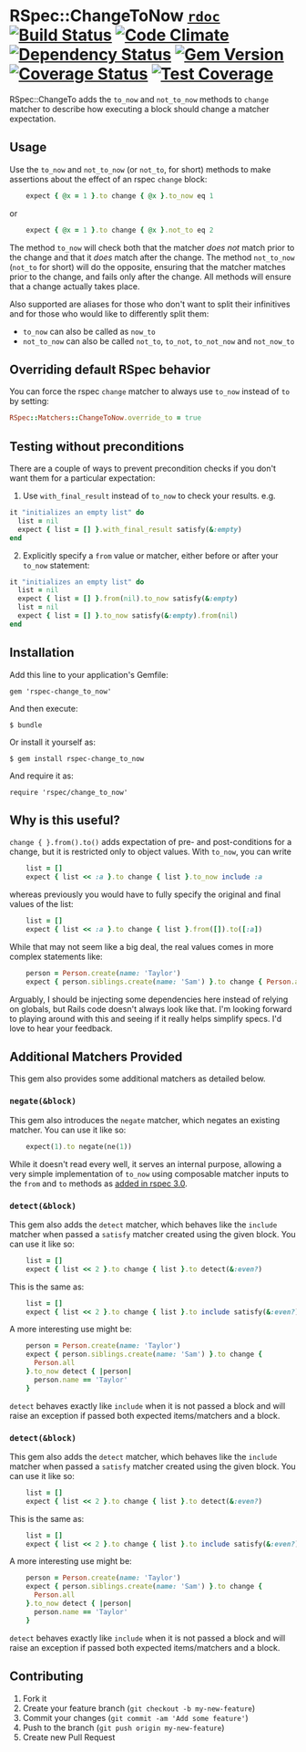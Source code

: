 # RSpec::ChangeToNow [`rdoc`](http://rubydoc.info/github/dontfidget/rspec-change_to_now/) [![Build Status](https://travis-ci.org/dontfidget/rspec-change_to_now.png)](https://travis-ci.org/dontfidget/rspec-change_to_now) [![Code Climate](https://codeclimate.com/github/dontfidget/rspec-change_to_now/badges/gpa.svg)](https://codeclimate.com/github/dontfidget/rspec-change_to_now) [![Dependency Status](https://gemnasium.com/dontfidget/rspec-change_to_now.svg)](https://gemnasium.com/dontfidget/rspec-change_to_now) [![Gem Version](https://badge.fury.io/rb/rspec-change_to_now.svg)](http://badge.fury.io/rb/rspec-change_to_now) [![Coverage Status](https://coveralls.io/repos/dontfidget/rspec-change_to_now/badge.png?branch=master)](https://coveralls.io/r/dontfidget/rspec-change_to_now?branch=master) [![Test Coverage](https://codeclimate.com/github/dontfidget/rspec-change_to_now/badges/coverage.svg)](https://codeclimate.com/github/dontfidget/rspec-change_to_now)

RSpec::ChangeTo adds the `to_now` and `not_to_now` methods to `change` matcher to describe how executing a block should change a matcher expectation.

## Usage

Use the `to_now` and `not_to_now` (or `not_to`, for short) methods to make assertions about the effect of an rspec `change` block:

```ruby
    expect { @x = 1 }.to change { @x }.to_now eq 1
```

or

```ruby
    expect { @x = 1 }.to change { @x }.not_to eq 2
```

The method `to_now` will check both that the matcher *does not* match prior to the change and that it *does* match after the change.  The method `not_to_now` (`not_to` for short) will do the opposite, ensuring that the matcher matches prior to the change, and fails only after the change.  All methods will ensure that a change actually takes place. 

Also supported are aliases for those who don't want to split their infinitives and for those who would like to differently split them:

* `to_now` can also be called as `now_to`
* `not_to_now` can also be called `not_to`, `to_not`, `to_not_now` and `not_now_to` 

## Overriding default RSpec behavior

You can force the rspec `change` matcher to always use `to_now` instead of `to` by setting:

```ruby
RSpec::Matchers::ChangeToNow.override_to = true
```


## Testing without preconditions

There are a couple of ways to prevent precondition checks if you don't want them for a particular expectation:

1. Use `with_final_result` instead of `to_now` to check your results.  e.g.

```ruby
it "initializes an empty list" do
  list = nil
  expect { list = [] }.with_final_result satisfy(&:empty)  
end
```

2. Explicitly specify a `from` value or matcher, either before or after your `to_now` statement:

```ruby
it "initializes an empty list" do
  list = nil
  expect { list = [] }.from(nil).to_now satisfy(&:empty)
  list = nil
  expect { list = [] }.to_now satisfy(&:empty).from(nil)  
end
```

## Installation

Add this line to your application's Gemfile:

    gem 'rspec-change_to_now'

And then execute:

    $ bundle

Or install it yourself as:

    $ gem install rspec-change_to_now

And require it as:

    require 'rspec/change_to_now'

## Why is this useful?

`change { }.from().to()` adds expectation of pre- and post-conditions for a change, but it is restricted only to object values.  With `to_now`, you can write

```ruby
    list = []
    expect { list << :a }.to change { list }.to_now include :a
```

 whereas previously you would have to fully specify the original and final values of the list: 

```ruby
    list = []
    expect { list << :a }.to change { list }.from([]).to([:a])
```

While that may not seem like a big deal, the real values comes in more complex statements like:

```ruby
    person = Person.create(name: 'Taylor')
    expect { person.siblings.create(name: 'Sam') }.to change { Person.all.map(&:name) }.to_now include('Taylor')
```

Arguably, I should be injecting some dependencies here instead of relying on globals, but Rails code doesn't always look like that.  I'm looking forward to playing around with this and seeing if it really helps simplify specs.  I'd love to hear your feedback.

## Additional Matchers Provided

This gem also provides some additional matchers as detailed below.

### `negate(&block)`

This gem also introduces the `negate` matcher, which negates an existing matcher.  You can use it like so:


```ruby
    expect(1).to negate(ne(1))
```

While it doesn't read every well, it serves an internal purpose, allowing a very simple implementation of `to_now` using composable matcher inputs to the `from` and `to` methods as [added in rspec 3.0](http://myronmars.to/n/dev-blog/2014/01/new-in-rspec-3-composable-matchers).

### `detect(&block)`

This gem also adds the `detect` matcher, which behaves like the `include` matcher when passed a `satisfy` matcher created using the given block.  You can use it like so:


```ruby
    list = []
    expect { list << 2 }.to change { list }.to detect(&:even?)
```

This is the same as:

```ruby
    list = []
    expect { list << 2 }.to change { list }.to include satisfy(&:even?)
```

A more interesting use might be:

```ruby
    person = Person.create(name: 'Taylor')
    expect { person.siblings.create(name: 'Sam') }.to change {
      Person.all
    }.to_now detect { |person|
      person.name == 'Taylor'
    }
```

`detect` behaves exactly like `include` when it is not passed a block and will raise an exception if passed both expected items/matchers and a block.

### `detect(&block)`

This gem also adds the `detect` matcher, which behaves like the `include` matcher when passed a `satisfy` matcher created using the given block.  You can use it like so:


```ruby
    list = []
    expect { list << 2 }.to change { list }.to detect(&:even?)
```

This is the same as:

```ruby
    list = []
    expect { list << 2 }.to change { list }.to include satisfy(&:even?)
```

A more interesting use might be:

```ruby
    person = Person.create(name: 'Taylor')
    expect { person.siblings.create(name: 'Sam') }.to change {
      Person.all
    }.to_now detect { |person|
      person.name == 'Taylor'
    }
```

`detect` behaves exactly like `include` when it is not passed a block and will raise an exception if passed both expected items/matchers and a block.

## Contributing

1. Fork it
2. Create your feature branch (`git checkout -b my-new-feature`)
3. Commit your changes (`git commit -am 'Add some feature'`)
4. Push to the branch (`git push origin my-new-feature`)
5. Create new Pull Request
